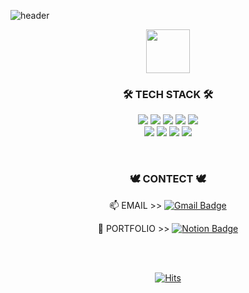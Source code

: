 ![header](https://capsule-render.vercel.app/api?type=Waving&color=0:ddd6f3,100:faaca8&height=300&section=header&text=About%20SUJEONG&fontSize=90)

<!-- 맘에드는 컬러 
&color=0:B993D6,100:8CA6DB
&color=0:ddd6f3,100:faaca8
&color=0:9796f0,100:fbc7d4

다른컬러 구경하기 https://github.com/kyechan99/capsule-render/blob/master/src/gradient.json
-->

<!--
![header](https://capsule-render.vercel.app/api?type=Waving&color=gradient&height=220&section=header&text=HI,I'M%20HYOJIN&fontSize=90)
-->

<div align=center>
 
<img src="https://user-images.githubusercontent.com/87711421/136366391-a840bd61-5eab-4ea0-9244-e48a68164434.gif"  width="70" height="70"/>
<!--<br><b>Hi there! I'm wep developer using Java Spring. </b>-->

  
<h3> 🛠 TECH STACK 🛠</h3>
<p align="center">
<!-- 색상명 붙여넣을때 앞에 # 떼주기! &nbsp 한칸띄기 --> 
 <img src="https://img.shields.io/badge/java-007396?style=for-the-badge&logo=java&logoColor=white">
 <img src="https://img.shields.io/badge/java-007396?style=flat-square&logo=java&logoColor=white">
 <img src="https://img.shields.io/badge/Spring-6DB33F?style=flat-square&logo=Spring&logoColor=white"/>
 <img src="https://img.shields.io/badge/Oracle-F80000?style=flat-square&logo=Oracle&logoColor=white"/>
 <img src="https://img.shields.io/badge/MySQL-4479A1?style=flat-square&logo=MySQL&logoColor=white"/> <br>
  
 <img src="https://img.shields.io/badge/JavaScript-F7DF1E?style=flat-square&logo=JavaScript&logoColor=white"/>
 <img src="https://img.shields.io/badge/HTML5-E34F26?style=flat-square&logo=HTML5&logoColor=white"/>
 <img src="https://img.shields.io/badge/CSS3-1572B6?style=flat-square&logo=CSS3&logoColor=white"/>
 
 <img src="https://img.shields.io/badge/python-3776AB?style=flat-square&logo=python&logoColor=white"/> 
</p>

</div> 
<br>
 

<div align=center>
 
### 🕊 CONTECT 🕊
📫 EMAIL >>  [![Gmail Badge](https://img.shields.io/badge/naver-03C75A?style=flat-square&logo=Naver&logoColor=white&link=mailto:crystalline0329@naver.com)](mailto:crystalline0329@naver.com) 
 
📓 PORTFOLIO >>  [![Notion Badge](https://img.shields.io/badge/Notion-000000.svg?&style=flat-square&logo=Notion&logoColor=white&link=mailto:https://opposite-kale-8e3.notion.site/About-SuJeong-25bae4bc09e9474cb6bcaf7d27fe1101)](mailto:https://opposite-kale-8e3.notion.site/About-SuJeong-25bae4bc09e9474cb6bcaf7d27fe1101) <br>
 
  
 
 <br><br>
  
[![Hits](https://hits.seeyoufarm.com/api/count/incr/badge.svg?url=https%3A%2F%2Fgithub.com%2Fcrystal-claire&count_bg=%23A2E9FF&title_bg=%23C6C6C6&icon=&icon_color=%23E7E7E7&title=hits&edge_flat=false)](https://hits.seeyoufarm.com)

</div>
 
